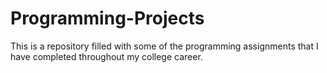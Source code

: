 # Programming-Projects

This is a repository filled with some of the programming assignments that I have completed throughout my college career.
